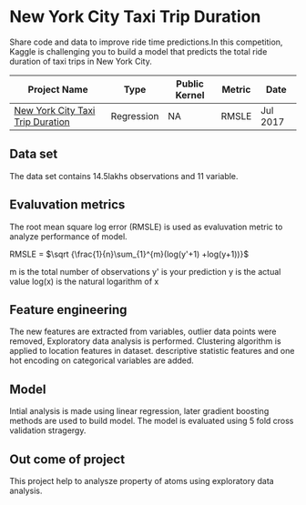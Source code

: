 # New York City Taxi Trip Duration
Share code and data to improve ride time predictions.In this competition, Kaggle is challenging you to build a model that predicts the total ride duration of taxi trips in New York City.

| Project Name | Type  | Public Kernel | Metric | Date |
| ------ | ------ | ------ | ------ | ------ |
|[New York City Taxi Trip Duration](https://www.kaggle.com/c/nyc-taxi-trip-duration)| Regression | NA | RMSLE | Jul 2017 |


## Data set
The data set contains 14.5lakhs observations and 11 variable.

## Evaluvation metrics
The root mean square log error (RMSLE) is used as evaluvation metric to analyze performance of model. 

RMSLE = $\sqrt {\frac{1}{n}\sum_{1}^{m}(log(y'+1) +log(y+1))}$

m  is the total number of observations 
y' is your prediction
y is the actual value 
log(x) is the natural logarithm of x


## Feature engineering
The new features are extracted from variables, outlier data points were removed, Exploratory data analysis is performed. Clustering algorithm is applied to location features in dataset.  descriptive statistic features and one hot encoding on categorical variables are added.

## Model
Intial analysis is made using linear regression, later gradient boosting methods are used to build model. The model is evaluated using 5 fold cross validation stragergy.

## Out come of project
This project help to analysze property of atoms using exploratory data analysis.
